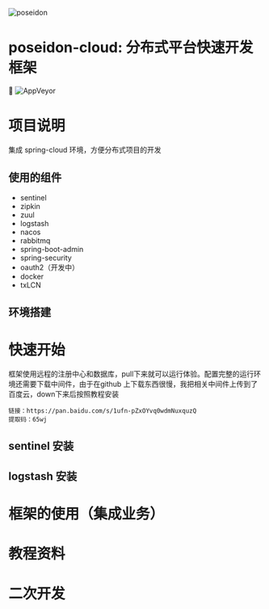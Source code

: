 ![poseidon](https://github.com/muggle0/poseidon-cloud/blob/master/project-document/png/poseidon-3.jpg?raw=true)
#  poseidon-cloud: 分布式平台快速开发框架

 :penguin: 
![AppVeyor](https://img.shields.io/badge/build-poseidon-orange.svg)

# 项目说明
集成 spring-cloud 环境，方便分布式项目的开发

## 使用的组件
- sentinel
- zipkin
- zuul
- logstash
- nacos
- rabbitmq
- spring-boot-admin
- spring-security
- oauth2（开发中）
- docker
- txLCN

## 环境搭建

# 快速开始
框架使用远程的注册中心和数据库，pull下来就可以运行体验。配置完整的运行环境还需要下载中间件，由于在github 上下载东西很慢，我把相关中间件上传到了百度云，down下来后按照教程安装

```
链接：https://pan.baidu.com/s/1ufn-pZxOYvq0wdmNuxquzQ 
提取码：65wj 
```

## sentinel 安装



##  logstash 安装



# 框架的使用（集成业务）

# 教程资料

# 二次开发